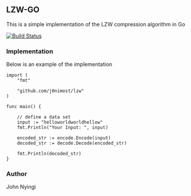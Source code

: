 ## LZW-GO
This is a simple implementation of the LZW compression algorithm in Go

[![Build Status](https://travis-ci.com/j0nimost/lzw.svg?branch=main)](https://travis-ci.com/j0nimost/lzw.svg?branch=main)

### Implementation


Below is an example of the implementation

```
import (
	"fmt"

	"github.com/j0nimost/lzw"
)

func main() {

	// define a data set
	input := "helloworldworldhellow"
	fmt.Println("Your Input: ", input)

	encoded_str := encode.Encode(input)
	decoded_str := decode.Decode(encoded_str)

	fmt.Println(decoded_str)
}
```

### Author
John Nyingi
